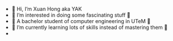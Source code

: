 - 👋 Hi, I’m Xuan Hong aka YAK
- 👀 I’m interested in doing some fascinating stuff 🧐
- 🏫 A bachelor student of computer engineering in UTeM 🤞
- 🌱 I’m currently learning lots of skills instead of mastering them 🫥
- 
<!---
- 💞️ I’m looking to collaborate on 
- 📫 How to reach me ...
Hong0249/Hong0249 is a ✨ special ✨ repository because its `README.md` (this file) appears on your GitHub profile.
You can click the Preview link to take a look at your changes.

https://github.com/ikatyang/emoji-cheat-sheet/blob/master/README.md
https://github.com/topics/github-readme-generator
--->
